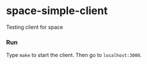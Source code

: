 space-simple-client
===================

Testing client for space

### Run

Type `make` to start the client. Then go to `localhost:3000`.

